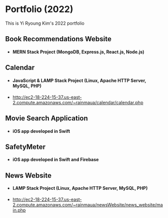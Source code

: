 # Portfolio (2022)
This is Yi Ryoung Kim's 2022 portfolio

## Book Recommendations Website 
- #### MERN Stack Project (MongoDB, Express.js, React.js, Node.js)

## Calendar 
- #### JavaScript & LAMP Stack Project (Linux, Apache HTTP Server, MySQL, PHP)
- http://ec2-18-224-15-37.us-east-2.compute.amazonaws.com/~rainmaua/calendar/calendar.php

## Movie Search Application
- #### iOS app developed in Swift

## SafetyMeter 
- #### iOS app developed in Swift and Firebase 

## News Website 
- #### LAMP Stack Project (Linux, Apache HTTP Server, MySQL, PHP)
- http://ec2-18-224-15-37.us-east-2.compute.amazonaws.com/~rainmaua/newsWebsite/news_website/main.php


